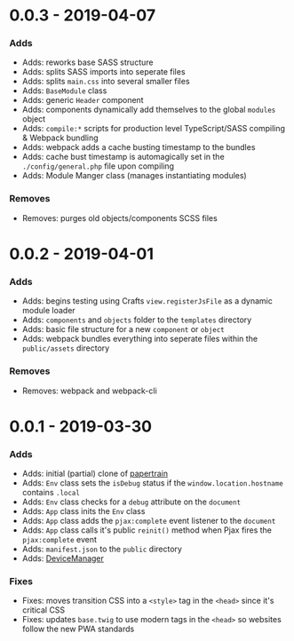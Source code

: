 # 0.0.3 - 2019-04-07

### Adds

- Adds: reworks base SASS structure
- Adds: splits SASS imports into seperate files
- Adds: splits `main.css` into several smaller files
- Adds: `BaseModule` class
- Adds: generic `Header` component
- Adds: components dynamically add themselves to the global `modules` object
- Adds: `compile:*` scripts for production level TypeScript/SASS compiling & Webpack bundling
- Adds: webpack adds a cache busting timestamp to the bundles
- Adds: cache bust timestamp is automagically set in the `./config/general.php` file upon compiling
- Adds: Module Manger class (manages instantiating modules)

### Removes

- Removes: purges old objects/components SCSS files

# 0.0.2 - 2019-04-01

### Adds

- Adds: begins testing using Crafts `view.registerJsFile` as a dynamic module loader
- Adds: `components` and `objects` folder to the `templates` directory
- Adds: basic file structure for a new `component` or `object`
- Adds: webpack bundles everything into seperate files within the `public/assets` directory

### Removes

- Removes: webpack and webpack-cli

# 0.0.1 - 2019-03-30

### Adds

- Adds: initial (partial) clone of [papertrain](https://github.com/Pageworks/papertrain)
- Adds: `Env` class sets the `isDebug` status if the `window.location.hostname` contains `.local`
- Adds: `Env` class checks for a `debug` attribute on the `document`
- Adds: `App` class inits the `Env` class
- Adds: `App` class adds the `pjax:complete` event listener to the `document`
- Adds: `App` class calls it's public `reinit()` method when Pjax fires the `pjax:complete` event
- Adds: `manifest.json` to the `public` directory
- Adds: [DeviceManager](https://github.com/codewithkyle/device-manager)

### Fixes

- Fixes: moves transition CSS into a `<style>` tag in the `<head>` since it's critical CSS
- Fixes: updates `base.twig` to use modern tags in the `<head>` so websites follow the new PWA standards
